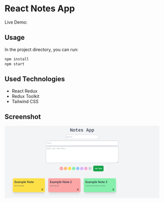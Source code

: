 # React Notes App 
Live Demo:

## Usage
In the project directory, you can run:
```
npm install
npm start
```
## Used Technologies
* React Redux
* Redux Toolkit
* Tailwind CSS

## Screenshot
![img](/images/screenshot.png)